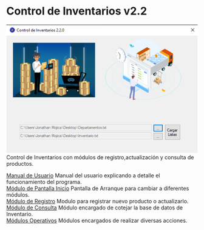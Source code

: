 # Control de Inventarios v2.2
![alt text](./img/CE.png)  
Control de Inventarios con módulos de registro,actualización y consulta de productos.  

[Manual de Usuario](./Read/Manual.pdf) Manual del usuario explicando a detalle el funcionamiento del programa.  
[Módulo de Pantalla Inicio](./Read/PInicio.md) Pantalla de Arranque para cambiar a diferentes módulos.  
[Módulo de Registro](./Read/MRegistro.md) Modulo para registrar nuevo producto o actualizarlo.  
[Módulo de Consulta](./Read/MConsulta.md) Módulo encargado de cotejar la base de datos de Inventario.  
[Módulos Operativos](./Read/Operativos.md) Módulos encargados de realizar diversas acciones.  